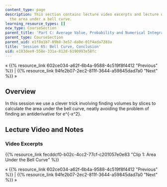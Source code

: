 ```yaml
---
content_type: page
description: This section contains lecture video excerpts and lecture notes on calculating
  the area under a bell curve.
learning_resource_types: []
ocw_type: CourseSection
parent_title: 'Part C: Average Value, Probability and Numerical Integration'
parent_type: CourseSection
parent_uid: e1f8a1b7-89b8-3e57-da0e-01f4ada7283a
title: 'Session 65: Bell Curve, Conclusion'
uid: e183dee9-558e-331a-812d-6190993e58fc
---
```


« {{% resource_link 602ce034-a62f-6b4a-9588-4c519f8f4412 "Previous" %}} | {{% resource_link 94fe2b07-2ec2-811f-3644-a59845dad7a0 "Next" %}} »

Overview
--------

In this session we use a clever trick involving finding volumes by slices to calculate the area under the bell curve, neatly avoiding the problem of finding an antiderivative for e^{-x^2}.

Lecture Video and Notes
-----------------------

### Video Excerpts

{{% resource_link fecddcf0-b02c-4cc2-77cf-c201057e0e83 "Clip 1: Area Under the Bell Curve" %}}

« {{% resource_link 602ce034-a62f-6b4a-9588-4c519f8f4412 "Previous" %}} | {{% resource_link 94fe2b07-2ec2-811f-3644-a59845dad7a0 "Next" %}} »